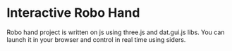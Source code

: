 # Interactive Robo Hand
Robo hand project is written on js using three.js and dat.gui.js libs.
You can launch it in your browser and control in real time using siders.
